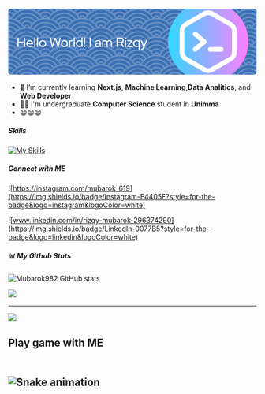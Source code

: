 ![Rizqy Mubarok](github-header-image.png)


- 🌱 I’m currently learning **Next.js**, **Machine Learning**,**Data Analitics**, and **Web Developer**
- 🧑‍🎓 i'm undergraduate **Computer Science** student in **Unimma**
- 😁😁😁

##### Skills

[![My Skills](https://skillicons.dev/icons?i=java,arduino,nodejs,css,flask,html,java,js,nextjs,py&theme=light&perline=5)](https://skillicons.dev)


##### Connect with ME
![https://instagram.com/mubarok_619](https://img.shields.io/badge/Instagram-E4405F?style=for-the-badge&logo=instagram&logoColor=white)

![www.linkedin.com/in/rizqy-mubarok-296374290](https://img.shields.io/badge/LinkedIn-0077B5?style=for-the-badge&logo=linkedin&logoColor=white)


##### 📊 My Github Stats
![Mubarok982 GitHub stats](https://github-readme-stats.vercel.app/api?username=Mubarok982&show_icons=true&theme=radical)


![](https://github-readme-stats.vercel.app/api/top-langs/?username=Mubarok982&theme=dark&hide_border=false&include_all_commits=false&count_private=false&layout=compact)

---
[![](https://visitcount.itsvg.in/api?id=Mubarok982&icon=0&color=0)](https://visitcount.itsvg.in)




###
<h2 align="left">Play game with ME<h2/>
<br clear="both">

<img src="https://raw.githubusercontent.com/maurodesouza/maurodesouza/output/snake.svg" alt="Snake animation" />

###